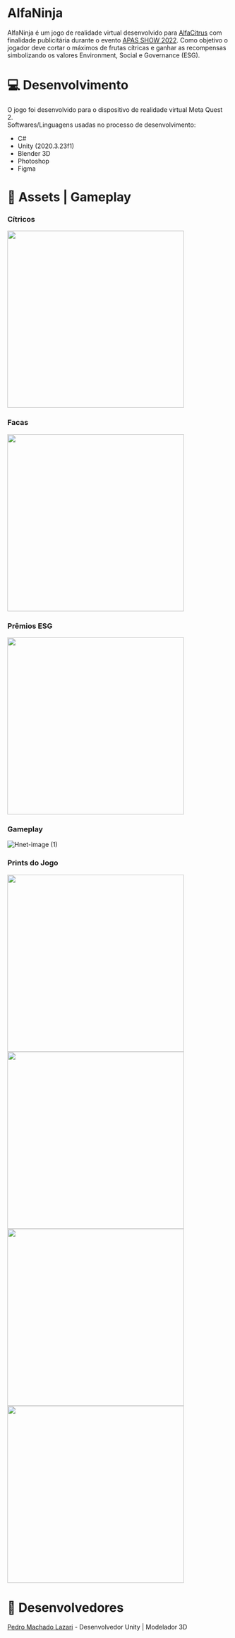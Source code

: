 # AlfaNinja

AlfaNinja é um jogo de realidade virtual desenvolvido para <a href="https://www.alfacitrus.com.br/" target="_blank">AlfaCitrus</a> com finalidade publicitária durante o evento <a href="https://apasshow.com/" target="_blank">APAS SHOW 2022</a>. Como objetivo o jogador deve cortar o máximos de frutas cítricas e ganhar as recompensas simbolizando os valores Environment, Social e Governance (ESG).

# :computer: Desenvolvimento

O jogo foi desenvolvido para o dispositivo de realidade virtual Meta Quest 2.<br>
Softwares/Linguagens usadas no processo de desenvolvimento:
- C#
- Unity (2020.3.23f1)
- Blender 3D
- Photoshop
- Figma

# :wrench: Assets | Gameplay
### Cítricos
<img src="https://user-images.githubusercontent.com/67986647/172277465-886a9bca-ae53-4a7c-ad8e-c0dec7f21b1f.JPG" width="400">

### Facas
<img src="https://user-images.githubusercontent.com/67986647/172278042-84f7b909-b774-4a29-8cc2-6e4f141eeb09.JPG" width="400">

### Prêmios ESG
<img src="https://user-images.githubusercontent.com/67986647/172278330-1e2fb5f1-b631-45dd-828f-eff2eb6a1cd7.JPG" width="400">

### Gameplay
![Hnet-image (1)](https://user-images.githubusercontent.com/67986647/172279318-5f5475b0-c5c0-41f6-89a9-bb4de0c2391b.gif)

### Prints do Jogo
<img src="https://user-images.githubusercontent.com/67986647/172279465-db2c7c03-ffa6-4f13-b9cd-e549be36b387.JPG" width="400">
<img src="https://user-images.githubusercontent.com/67986647/172279478-6de88abd-ebf0-47ce-b601-ce5af825b6ee.JPG" width="400">
<img src="https://user-images.githubusercontent.com/67986647/172279490-35a61cd9-e6c2-4307-9cef-fe586b822cef.JPG" width="400">
<img src="https://user-images.githubusercontent.com/67986647/172279530-3d11de49-8340-4eb2-9e13-e9ae70b44159.png" width="400">

# :man: Desenvolvedores
<a href="https://www.linkedin.com/in/pedrolazari/" target="_blank">Pedro Machado Lazari</a> - Desenvolvedor Unity | Modelador 3D<br>
